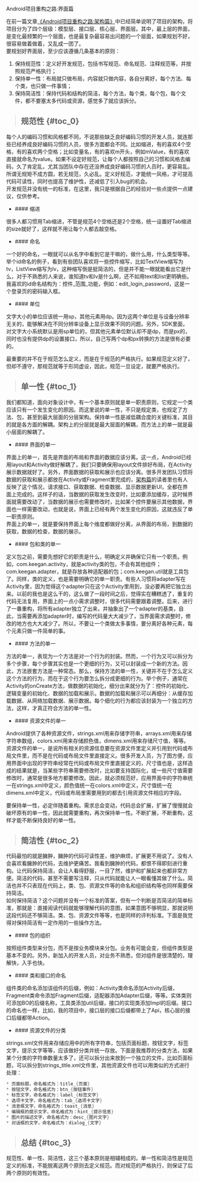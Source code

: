 Android项目重构之路:界面篇

在前一篇文章[《Android项目重构之路:架构篇》](http://keeganlee.me/post/android/20150605)中已经简单说明了项目的架构，将项目分为了四个层级：模型层、接口层、核心层、界面层。其中，最上层的界面，是变化最频繁的一个层面，也是最复杂最容易出问题的一个层面，如果规划不好，很容易做着做着，又乱成一团了。  
要规划好界面层，至少应该遵循几条基本的原则：

1. 保持规范性：定义好开发规范，包括书写规范、命名规范、注释规范等，并按照规范严格执行；
2. 保持单一性：布局就只做布局，内容就只做内容，各自分离好，每个方法、每个类，也只做一件事情；
3. 保持简洁性：保持代码和结构的简洁，每个方法，每个类，每个包，每个文件，都不要塞太多代码或资源，感觉多了就应该拆分。

> ## 规范性 {#toc_0}

每个人的编码习惯和风格都不同，不说那些缺乏良好编码习惯的开发人员，就连那些已经养成良好编码习惯的人员，很多方面都会不同。比如缩进，有的喜欢4个空格，有的喜欢两个空格；比如变量名，有的喜欢m开头，例如mValue，有的喜欢直接就命名为value。如果不设定好规范，让每个人都按照自己的习惯和风格去编码，久了肯定乱，尤其当团队中存在还没养成良好编码习惯的人员时，更容易乱。所谓无规矩不成方圆，若无规范，久必乱。定义好规范，才能统一风格，才可提高代码可读性，同时也提高了维护性，还减低了引入bug的机会。  
开发规范并没有统一的标准，在这里，我只是根据自己的经验对一些点提供一点建议，仅供参考。

* \#\#\#\# 缩进

很多人都习惯用Tab缩进，不管是规范4个空格还是2个空格，统一设置好Tab缩进的size就好了，这样就不用让每个人都去敲空格。

* \#\#\#\# 命名

一个好的命名，一眼就可以从名字中看到它是干嘛的，做什么用，什么类型等等。举个id命名的例子，看到有些团队喜欢将一些控件缩写，比如TextView缩写为tv，ListView缩写为lv，这种缩写倒是挺简洁的，但是并不能一眼就能看出它是什么，对于不熟悉的人来说，谁知道tv和lv是什么啊，还不如用text和list更明确些。我喜欢的id命名结构为：控件\_范围\_功能，例如：edit\_login\_password，这是一个登录页的密码输入框。

* \#\#\#\# 单位

文字大小的单位应该统一用sp，其他元素用dp。因为这两个单位是与设备分辨率无关的，能够解决在不同分辨率设备上显示效果不同的问题。另外，SDK里面，对文字大小系统默认是用sp单位的，但其他元素单位默认却不是dp，而是px的，同时也没有提供dp的设置接口，所以，自己写两个dp和px转换的方法是很有必要的。

最重要的并不在于规范怎么定义，而是在于规范的严格执行。如果规范定义好了，但却不遵守，那规范就等于形同虚设，因此，规范一旦设定，就要严格执行。

> ## 单一性 {#toc_1}

我们都知道，面向对象设计中，有一个基本原则就是单一职责原则，它规定一个类应该只有一个发生变化的原因。而这里说的单一性，不只是规定类，也规定了方法、包，甚至到最大层面的分层架构。保持单一性是减低耦合度的关键标准，其目的就是各方面的解耦。架构上的分层就是最大层面的解耦，而方法上的单一就是最小层面的解耦了。

* \#\#\#\# 界面的单一

界面上的单一，首先是界面的布局和界面的数据应该分离。这一点，Android已经用layout和Activity做好解耦了，我们只要确保用layout文件排好布局，在Activity展示数据就好了。另外，界面数据的获取和展示也应该分离。很多开发团队习惯将数据的获取和展示都放在Activity或Fragment里完成的，[架构篇](http://keeganlee.me/post/android/20150605)的读者里也有人反映了这个情况，请求接口、获取数据、检查数据、显示数据更新UI，全都在界面上完成的。这样子的话，当数据的获取发生改变时，比如要添加缓存，这时候界面就需要改动了，当数据的展示也需要修改时，比如某个控件要展示其他数据，界面也一样需要改动，也就是说，界面上已经有两个发生变化的原因，这就违反了单一职责原则。  
界面上的单一，就是要保持界面上每个维度都做好分离，从界面的布局，到数据的获取，数据的检查，数据的展示。

* \#\#\#\# 包和类的单一

定义包之前，需要先想好它的职责是什么，明确定义并确保它只有一个职责。例如，com.keegan.activity，就是activity类的包，不会有其他组件；com.keegan.adapter，就是存放各种适配器的包；com.keegan.util就是工具包了。同样，类的定义，也是需要明确它的单一职责。有些人习惯将adapter写在Activity里，因为觉得这个adapter只在这个Activity里用到，没必要再把它独立出来。以前的我也是这么干的，这么做了一段时间之后，觉得实在糟糕透了，重复的代码无法复用，界面上的一点小需求调整时，很多代码需要跟着调整。后来，进行了一番重构，将所有adapter独立了出来，并抽象出了一个adapter的基类，自此，当需要再添加adapter时，编写的代码量大大减少了，当界面需求调整时，修改的地方也大大减少了。所以，不要让一个类做太多事情，要分离好各种元素，每个元素只做一件简单的事。

* \#\#\#\# 方法的单一

方法的单一，表现为一个方法是对一个行为的封装。然而，一个行为又可以拆分为多个步骤，每个步骤其实也是一个更细的行为，又可以封装成一个新的方法。因此，方法嵌套方法是一种常态。那么，保持方法的单一性，关键并不在于怎么定义这个方法的行为，而在于这个行为要怎么拆分成更细的行为。举个例子，通常在Activity的onCreate方法，做数据的初始化，细分出来就分为了：控件的初始化、逻辑变量的初始化、数据的加载和展示。数据的加载和展示可以再细分：从缓存加载数据、从网络加载数据、展示数据。每个细化的行为都应该封装为一个独立的方法，这样，才真正符合方法的单一性。

* \#\#\#\# 资源文件的单一

Android提供了各种资源文件，strings.xml用来存储字符串，arrays.xml用来存储字符串数组，colors.xml用来存储颜色值，dimens.xml用来存储尺寸值，等等。资源文件的单一，是说所有相关的资源信息要在资源文件里定义并引用到代码或布局文件里，而不是在代码或布局文件里直接定义。很多开发人员，为了图方便，应用界面中出现的字符串经常在代码或布局文件里直接定义的，尺寸值也是，这样造成的结果就是，当某些字符串需要修改时，比如要支持国际化，或一些尺寸值需要修改时，通常是很多地方都要修改。因此，就必须规范好，应用界面中的字符串统一在strings.xml中定义，颜色值统一在colors.xml中定义，尺寸值统一在dimens.xml中定义，代码或布局里需要用到的都去引用资源文件相应的字段。

要保持单一性，必定伴随着重构。需求总会变动，代码总会扩展，扩展了慢慢就会破坏原有的单一性，因此就需要重构，再次保持单一性。不断扩展，不断重构，这样才能不断保持良好的单一性。

> ## 简洁性 {#toc_2}

代码最怕的就是臃肿，臃肿的代码可读性差，维护麻烦，扩展更不用说了。没有人会喜欢看臃肿的代码，去维护更痛苦。我看到臃肿的代码，都恨不得即刻进行重构。让代码保持简洁，会让人看得舒服，一目了然，维护和扩展起来也都非常方便。简洁的代码，甚至不需要写注释，只从代码就能让人一眼看懂其做了什么。简洁也并不只表现在代码上，类、包、资源文件等的命名和组织结构等也同样需要保持简洁。  
如何保持简洁？这个问题并没有一个标准的答案，但有一个判断是否简洁的简单标准，那就是：直接阅读代码就能够理解代码的意图，如果意图不够明显，那就说明这段代码还不够简洁。类、包、资源文件等等，也是同样的评判标准。下面是我觉得对保持简洁有一定作用的一些操作方法。

* \#\#\#\# 包的组织

按照组件类型来分包，而不是按业务模块来分包。业务有可能会变，但组件类型是基本不变的。另外，新加入的开发人员，对业务不熟悉，但对组件是很清楚的，理解快，入手也快。

* \#\#\#\# 类和接口的命名

组件类的命名添加该组件的后缀，例如：Activity类命名添加Activity后缀，Fragment类命令添加Fragment后缀，适配器添加Adapter后缀，等等。实体类则可添加BO的后缀名称，工具类添加util后缀，接口的实现类添加Impl的后缀。接口的命名也一样，比如，我的项目中，接口层的接口后缀都带上了Api，核心层的接口后缀都带Action。

* \#\#\#\# 资源文件的分类

strings.xml文件用来存储应用中的所有字符串，包括页面标题，按钮文字，标签文字，提示文字等等，应该做好分类并统一存放。下面是我推荐的分类方法，如果某个分类的字符串数量太多了，还可以拆分出来放到一个独立的文件，比如页面标题，可以拆分到strings\_title.xml文件里，其他资源文件也可以用类似的方式进行处理：

```java
* 页面标题，命名格式为：title_{页面}
* 按钮文字，命名格式为：btn_{按钮事件}
* 标签文字，命名格式为：label_{标签文字}
* 选项卡文字，命名格式为：tab_{选项卡文字}
* 消息框文字，命名格式为：toast_{消息}
* 编辑框的提示文字，命名格式为：hint_{提示信息}
* 图片的描述文字，命名格式为：desc_{图片文字}
* 对话框的文字，命名格式为：dialog_{文字} 
```

> ## 总结 {#toc_3}

规范性、单一性、简洁性，这三个基本原则是相辅相成的。单一性和简洁性是规范定义的标准，不能脱离这两个原则去定义规范。而对规范的严格执行，则保证了后两个原则的有效性。


